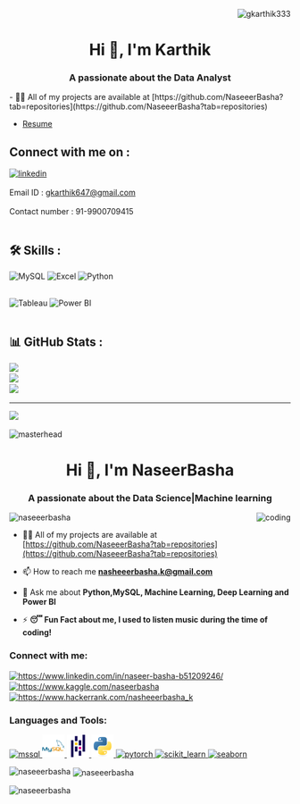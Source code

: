 
<p align="Right"> <img src="https://komarev.com/ghpvc/?username=gkarthik333&label=Profile%20views&color=0e75b6&style=flat" alt="gkarthik333" /> </p>
<h1 align="center">Hi 👋, I'm Karthik</h1>
<h3 align="center">A passionate about the Data Analyst</h3>
- 👨‍💻 All of my projects are available at [https://github.com/NaseeerBasha?tab=repositories](https://github.com/NaseeerBasha?tab=repositories)

- <a href="https://github.com/gkarthik333/gkarthik333/blob/main/Karthik%20Gk%2C%20Data%20Analyst.pdf">Resume</a>


## Connect with me on :
[![linkedin](https://img.shields.io/badge/linkedin-0A66C2?style=for-the-badge&logo=linkedin&logoColor=white)](https://www.linkedin.com/in/karthikgk-id333/)<br><br>
 Email ID : gkarthik647@gmail.com<br><br>
 Contact number : 91-9900709415<br><br>

## 🛠 Skills :
![MySQL](https://img.shields.io/badge/MySQL-3670A0?style=for-the-badge&logo=MySQL&logoColor=white) 
![Excel](https://img.shields.io/badge/Excel-%2344A833.svg?style=for-the-badge&logo=Excel&logoColor=white) 
![Python](https://img.shields.io/badge/Python-3670A0?style=for-the-badge&logo=Python&logoColor=ffdd54) <br><br>

 ![Tableau](https://img.shields.io/badge/Tableau-%23ffffff.svg?style=for-the-badge&logo=Tableau&logoColor=black) 
 ![Power BI](https://img.shields.io/badge/Power_BI-%23F7931E.svg?style=for-the-badge&logo=Power_BI&logoColor=white) <br><br>
 
 



 
## 📊 GitHub Stats :
![](https://github-readme-stats.vercel.app/api?username=gkarthik333&theme=dark&hide_border=false&include_all_commits=false&count_private=false)<br/>
![](https://github-readme-streak-stats.herokuapp.com/?user=gkarthik333&theme=dark&hide_border=false)<br/>
![](https://github-readme-stats.vercel.app/api/top-langs/?username=gkarthik333&theme=dark&hide_border=false&include_all_commits=false&count_private=false&layout=compact)

---
[![](https://visitcount.itsvg.in/api?id=gkarthik333&icon=0&color=0)](https://visitcount.itsvg.in)







![masterhead](https://diceanalytics.pk/wp-content/uploads/2019/04/1450.jpg)
<h1 align="center">Hi 👋, I'm NaseerBasha</h1>
<h3 align="center">A passionate about the Data Science|Machine learning</h3>
<img align="right" alt="coding" with=400" src="https://cdn.dribbble.com/users/1162077/screenshots/3848914/programmer.gif">

<p align="left"> <img src="https://komarev.com/ghpvc/?username=naseeerbasha&label=Profile%20views&color=0e75b6&style=flat" alt="naseeerbasha" /> </p>

- 👨‍💻 All of my projects are available at [https://github.com/NaseeerBasha?tab=repositories](https://github.com/NaseeerBasha?tab=repositories)

- 📫 How to reach me **nasheeerbasha.k@gmail.com**
- 💬 Ask me about **Python,MySQL, Machine Learning, Deep Learning and Power BI**
- ⚡  **😴 Fun Fact about me, I used to listen music during the time of coding!**

<h3 align="left">Connect with me:</h3>
<p align="left">
<a href="https://linkedin.com/in/https://www.linkedin.com/in/naseer-basha-b51209246/" target="blank"><img align="center" src="https://raw.githubusercontent.com/rahuldkjain/github-profile-readme-generator/master/src/images/icons/Social/linked-in-alt.svg" alt="https://www.linkedin.com/in/naseer-basha-b51209246/" height="30" width="40" /></a>
<a href="https://kaggle.com/https://www.kaggle.com/naseerbasha" target="blank"><img align="center" src="https://raw.githubusercontent.com/rahuldkjain/github-profile-readme-generator/master/src/images/icons/Social/kaggle.svg" alt="https://www.kaggle.com/naseerbasha" height="30" width="40" /></a>
<a href="https://www.hackerrank.com/https://www.hackerrank.com/nasheeerbasha_k" target="blank"><img align="center" src="https://raw.githubusercontent.com/rahuldkjain/github-profile-readme-generator/master/src/images/icons/Social/hackerrank.svg" alt="https://www.hackerrank.com/nasheeerbasha_k" height="30" width="40" /></a>
</p>

<h3 align="left">Languages and Tools:</h3>
<p align="left"> <a href="https://www.microsoft.com/en-us/sql-server" target="_blank" rel="noreferrer"> <img src="https://www.svgrepo.com/show/303229/microsoft-sql-server-logo.svg" alt="mssql" width="40" height="40"/> </a> <a href="https://www.mysql.com/" target="_blank" rel="noreferrer"> <img src="https://raw.githubusercontent.com/devicons/devicon/master/icons/mysql/mysql-original-wordmark.svg" alt="mysql" width="40" height="40"/> </a> <a href="https://pandas.pydata.org/" target="_blank" rel="noreferrer"> <img src="https://raw.githubusercontent.com/devicons/devicon/2ae2a900d2f041da66e950e4d48052658d850630/icons/pandas/pandas-original.svg" alt="pandas" width="40" height="40"/> </a> <a href="https://www.python.org" target="_blank" rel="noreferrer"> <img src="https://raw.githubusercontent.com/devicons/devicon/master/icons/python/python-original.svg" alt="python" width="40" height="40"/> </a> <a href="https://pytorch.org/" target="_blank" rel="noreferrer"> <img src="https://www.vectorlogo.zone/logos/pytorch/pytorch-icon.svg" alt="pytorch" width="40" height="40"/> </a> <a href="https://scikit-learn.org/" target="_blank" rel="noreferrer"> <img src="https://upload.wikimedia.org/wikipedia/commons/0/05/Scikit_learn_logo_small.svg" alt="scikit_learn" width="40" height="40"/> </a> <a href="https://seaborn.pydata.org/" target="_blank" rel="noreferrer"> <img src="https://seaborn.pydata.org/_images/logo-mark-lightbg.svg" alt="seaborn" width="40" height="40"/> </a> </p>

<p><img align="left" src="https://github-readme-stats.vercel.app/api/top-langs?username=naseeerbasha&show_icons=true&locale=en&layout=compact" alt="naseeerbasha" /></p>

<p>&nbsp;<img align="center" src="https://github-readme-stats.vercel.app/api?username=naseeerbasha&show_icons=true&locale=en" alt="naseeerbasha" /></p>

<p><img align="center" src="https://github-readme-streak-stats.herokuapp.com/?user=naseeerbasha&" alt="naseeerbasha" /></p>













<!-- Proudly created with GPRM ( https://gprm.itsvg.in ) -->


<!---
gkarthik333/gkarthik333 is a ✨ special ✨ repository because its `README.md` (this file) appears on your GitHub profile.
You can click the Preview link to take a look at your changes.
--->
